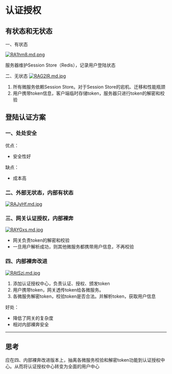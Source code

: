 # 认证授权

## 有状态和无状态

一、有状态

[![RA1hm8.md.png](https://z3.ax1x.com/2021/06/21/RA1hm8.md.png)](https://imgtu.com/i/RA1hm8)

服务器维护Session Store（Redis），记录用户登陆状态

二、无状态
[![RAG2lR.md.jpg](https://z3.ax1x.com/2021/06/21/RAG2lR.md.jpg)](https://imgtu.com/i/RAG2lR)

1. 所有微服务依赖Session Store。对于Session Store的宕机、迁移和性能瓶颈
2. 用户携带token信息，客户端临时存储token，服务器只进行token的解密和校验

## 登陆认证方案
### 一、处处安全
优点：
- 安全性好

缺点：
- 成本高

### 二、外部无状态，内部有状态
[![RAJyHf.md.jpg](https://z3.ax1x.com/2021/06/21/RAJyHf.md.jpg)](https://imgtu.com/i/RAJyHf)

### 三、网关认证授权，内部裸奔
[![RAYGxs.md.jpg](https://z3.ax1x.com/2021/06/21/RAYGxs.md.jpg)](https://imgtu.com/i/RAYGxs)

- 网关负责token的解密和校验
- 一旦用户解析成功，则其他微服务都携带用户信息，不再校验

### 四、内部裸奔改进
[![RAtSzj.md.jpg](https://z3.ax1x.com/2021/06/21/RAtSzj.md.jpg)](https://imgtu.com/i/RAtSzj)

1. 添加认证授权中心，负责认证、授权、颁发token
2. 用户携带token，网关透传token给各微服务。
3. 各微服务解密token，校验token是否合法。并解析token，获取用户信息

好处：
- 降低了网关的复杂度
- 相对内部裸奔安全

--- 
## 思考

应在四、内部裸奔改进版本上，抽离各微服务校验和解密token功能到认证授权中心。从而将认证授权中心转变为全面的用户中心







<ad/>
<comment/>